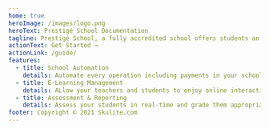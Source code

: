 ```yaml
---
home: true
heroImage: /images/logo.png
heroText: Prestigé School Documentation
tagline: Prestigé School, a fully accredited school offers students an unparalleled experience in various studies, research and training crucial to the development of their roles in the society.
actionText: Get Started →
actionLink: /guide/
features:
  - title: School Automation
    details: Automate every operation including payments in your school usinng the portal.
  - title: E-Learning Management
    details: ALlow your teachers and students to enjoy online interactions usign our modules-ondemand e-learning platform.
  - title: Assessment & Reporting
    details: Assess your students in real-time and grade them appropriately with scores, grades and remarks.
footer: Copyright © 2021 Skulite.com
---
```

